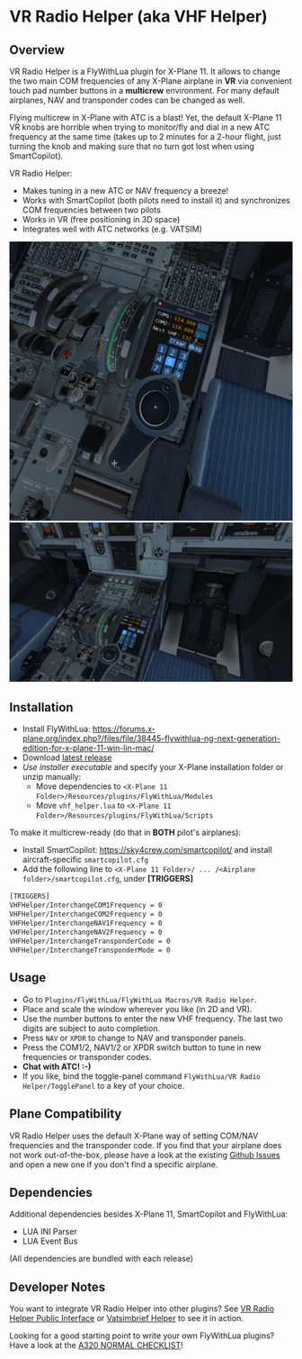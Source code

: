# VR Radio Helper (aka VHF Helper)
## Overview
VR Radio Helper is a FlyWithLua plugin for X-Plane 11. It allows to change the two main COM frequencies of any X-Plane airplane in **VR** via convenient touch pad number buttons in a **multicrew** environment. For many default airplanes, NAV and transponder codes can be changed as well.

Flying multicrew in X-Plane with ATC is a blast! Yet, the default X-Plane 11 VR knobs are horrible when trying to monitor/fly and dial in a new ATC frequency at the same time (takes up to 2 minutes for a 2-hour flight, just turning the knob and making sure that no turn got lost when using SmartCopilot).

VR Radio Helper:
* Makes tuning in a new ATC or NAV frequency a breeze!
* Works with SmartCopilot (both pilots need to install it) and synchronizes COM frequencies between two pilots
* Works in VR (free positioning in 3D space)
* Integrates well with ATC networks (e.g. VATSIM)

![VR Radio Helper Screenshot](screenshots/VHFHelperScreenshot2.png "VHF Helper Screenshot")
![VR Radio Helper Video](screenshots/VHFHelperUsageVideo.gif "VHF Helper Video")

## Installation
* Install FlyWithLua: https://forums.x-plane.org/index.php?/files/file/38445-flywithlua-ng-next-generation-edition-for-x-plane-11-win-lin-mac/
* Download [latest release](https://github.com/VerticalLongboard/xplane-vhf-helper/releases/latest)
* *Use installer executable* and specify your X-Plane installation folder or unzip manually:
  * Move dependencies to `<X-Plane 11 Folder>/Resources/plugins/FlyWithLua/Modules`
  * Move `vhf_helper.lua` to `<X-Plane 11 Folder>/Resources/plugins/FlyWithLua/Scripts`

To make it multicrew-ready (do that in **BOTH** pilot's airplanes):

* Install SmartCopilot: https://sky4crew.com/smartcopilot/ and install aircraft-specific `smartcopilot.cfg`
* Add the following line to `<X-Plane 11 Folder>/ ... /<Airplane folder>/smartcopilot.cfg`, under **[TRIGGERS]**
```text
[TRIGGERS]
VHFHelper/InterchangeCOM1Frequency = 0
VHFHelper/InterchangeCOM2Frequency = 0
VHFHelper/InterchangeNAV1Frequency = 0
VHFHelper/InterchangeNAV2Frequency = 0
VHFHelper/InterchangeTransponderCode = 0
VHFHelper/InterchangeTransponderMode = 0
```

## Usage
* Go to `Plugins/FlyWithLua/FlyWithLua Macros/VR Radio Helper`.
* Place and scale the window wherever you like (in 2D and VR).
* Use the number buttons to enter the new VHF frequency. The last two digits are subject to auto completion.
* Press `NAV` or `XPDR` to change to NAV and transponder panels.
* Press the COM1/2, NAV1/2 or XPDR switch button to tune in new frequencies or transponder codes.
* **Chat with ATC! :-)**
* If you like, bind the toggle-panel command `FlyWithLua/VR Radio Helper/TogglePanel` to a key of your choice.

## Plane Compatibility
VR Radio Helper uses the default X-Plane way of setting COM/NAV frequencies and the transponder code. If you find that your airplane does not work out-of-the-box, please have a look at the existing [Github Issues](https://github.com/VerticalLongboard/xplane-vhf-helper/issues) and open a new one if you don't find a specific airplane.

## Dependencies
Additional dependencies besides X-Plane 11, SmartCopilot and FlyWithLua:
- LUA INI Parser
- LUA Event Bus

(All dependencies are bundled with each release)

## Developer Notes
You want to integrate VR Radio Helper into other plugins? See [VR Radio Helper Public Interface](PUBLIC-INTERFACE.md) or [Vatsimbrief Helper](https://github.com/RedXi/vatsimbrief-helper) to see it in action.

Looking for a good starting point to write your own FlyWithLua plugins? Have a look at the [A320 NORMAL CHECKLIST](https://github.com/VerticalLongboard/xplane-a320-checklist/blob/main/DEVELOPMENT_ENVIRONMENT.md)!
